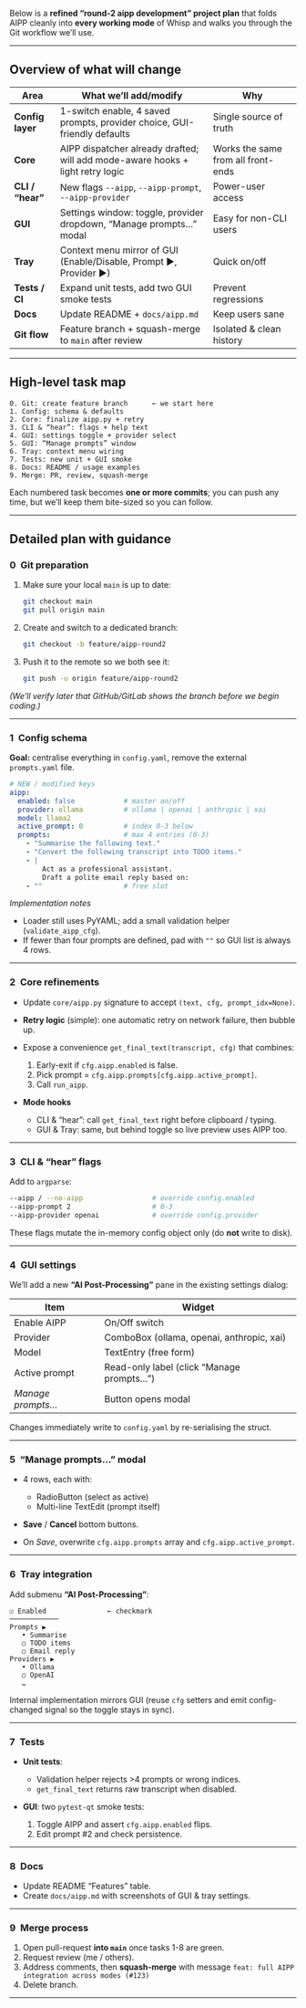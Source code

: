 Below is a **refined “round-2 aipp development” project plan** that folds AIPP cleanly into **every working mode** of Whisp and walks you through the Git workflow we’ll use.

---

## Overview of what will change

| Area             | What we’ll add/modify                                                          | Why                                |
| ---------------- | ------------------------------------------------------------------------------ | ---------------------------------- |
| **Config layer** | 1-switch enable, 4 saved prompts, provider choice, GUI-friendly defaults       | Single source of truth             |
| **Core**         | AIPP dispatcher already drafted; will add mode-aware hooks + light retry logic | Works the same from all front-ends |
| **CLI / “hear”** | New flags `--aipp`, `--aipp-prompt`, `--aipp-provider`                         | Power-user access                  |
| **GUI**          | Settings window: toggle, provider dropdown, “Manage prompts…” modal            | Easy for non-CLI users             |
| **Tray**         | Context menu mirror of GUI (Enable/Disable, Prompt ▶, Provider ▶)              | Quick on/off                       |
| **Tests / CI**   | Expand unit tests, add two GUI smoke tests                                     | Prevent regressions                |
| **Docs**         | Update README + `docs/aipp.md`                                                 | Keep users sane                    |
| **Git flow**     | Feature branch + squash-merge to `main` after review                           | Isolated & clean history           |

---

## High-level task map

```
0. Git: create feature branch      ← we start here
1. Config: schema & defaults
2. Core: finalize aipp.py + retry
3. CLI & “hear”: flags + help text
4. GUI: settings toggle + provider select
5. GUI: “Manage prompts” window
6. Tray: context menu wiring
7. Tests: new unit + GUI smoke
8. Docs: README / usage examples
9. Merge: PR, review, squash-merge
```

Each numbered task becomes **one or more commits**; you can push any time, but we’ll keep them bite-sized so you can follow.

---

## Detailed plan with guidance

### **0 Git preparation**

1. Make sure your local `main` is up to date:

   ```bash
   git checkout main
   git pull origin main
   ```
2. Create and switch to a dedicated branch:

   ```bash
   git checkout -b feature/aipp-round2
   ```
3. Push it to the remote so we both see it:

   ```bash
   git push -u origin feature/aipp-round2
   ```

*(We’ll verify later that GitHub/GitLab shows the branch before we begin coding.)*

---

### **1 Config schema**

**Goal:** centralise everything in `config.yaml`, remove the external `prompts.yaml` file.

```yaml
# NEW / modified keys
aipp:
  enabled: false            # master on/off
  provider: ollama          # ollama | openai | anthropic | xai
  model: llama2
  active_prompt: 0          # index 0-3 below
  prompts:                  # max 4 entries (0-3)
    - "Summarise the following text."
    - "Convert the following transcript into TODO items."
    - |
        Act as a professional assistant.
        Draft a polite email reply based on:
    - ""                    # free slot
```

*Implementation notes*

* Loader still uses PyYAML; add a small validation helper (`validate_aipp_cfg`).
* If fewer than four prompts are defined, pad with `""` so GUI list is always 4 rows.

---

### **2 Core refinements**

* Update `core/aipp.py` signature to accept `(text, cfg, prompt_idx=None)`.
* **Retry logic** (simple): one automatic retry on network failure, then bubble up.
* Expose a convenience `get_final_text(transcript, cfg)` that combines:

  1. Early-exit if `cfg.aipp.enabled` is false.
  2. Pick prompt = `cfg.aipp.prompts[cfg.aipp.active_prompt]`.
  3. Call `run_aipp`.
* **Mode hooks**

  * CLI & “hear”: call `get_final_text` right before clipboard / typing.
  * GUI & Tray: same, but behind toggle so live preview uses AIPP too.

---

### **3 CLI & “hear” flags**

Add to `argparse`:

```bash
--aipp / --no-aipp                 # override config.enabled
--aipp-prompt 2                    # 0-3
--aipp-provider openai             # override config.provider
```

These flags mutate the in-memory config object only (do **not** write to disk).

---

### **4 GUI settings**

We’ll add a new **“AI Post-Processing”** pane in the existing settings dialog:

| Item              | Widget                                    |
| ----------------- | ----------------------------------------- |
| Enable AIPP       | On/Off switch                             |
| Provider          | ComboBox (ollama, openai, anthropic, xai) |
| Model             | TextEntry (free form)                     |
| Active prompt     | Read-only label (click “Manage prompts…”) |
| *Manage prompts…* | Button opens modal                        |

Changes immediately write to `config.yaml` by re-serialising the struct.

---

### **5 “Manage prompts…” modal**

* 4 rows, each with:

  * RadioButton (select as active)
  * Multi-line TextEdit (prompt itself)
* **Save** / **Cancel** bottom buttons.
* On *Save*, overwrite `cfg.aipp.prompts` array and `cfg.aipp.active_prompt`.

---

### **6 Tray integration**

Add submenu **“AI Post-Processing”**:

```
☑ Enabled               ← checkmark
────────────
Prompts ▶
   • Summarise
   ○ TODO items
   ○ Email reply
Providers ▶
   • Ollama
   ○ OpenAI
   …
```

Internal implementation mirrors GUI (reuse `cfg` setters and emit config-changed signal so the toggle stays in sync).

---

### **7 Tests**

* **Unit tests**:

  * Validation helper rejects >4 prompts or wrong indices.
  * `get_final_text` returns raw transcript when disabled.
* **GUI**: two `pytest-qt` smoke tests:

  1. Toggle AIPP and assert `cfg.aipp.enabled` flips.
  2. Edit prompt #2 and check persistence.

---

### **8 Docs**

* Update README “Features” table.
* Create `docs/aipp.md` with screenshots of GUI & tray settings.

---

### **9 Merge process**

1. Open pull-request **into `main`** once tasks 1-8 are green.
2. Request review (me / others).
3. Address comments, then **squash-merge** with message
   `feat: full AIPP integration across modes (#123)`
4. Delete branch.

---

